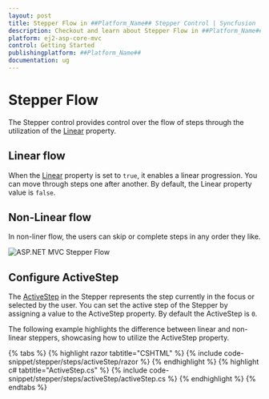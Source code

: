 ```yaml
---
layout: post
title: Stepper Flow in ##Platform_Name## Stepper Control | Syncfusion
description: Checkout and learn about Stepper Flow in ##Platform_Name## Stepper control of Syncfusion Essential JS 2 and more details.
platform: ej2-asp-core-mvc
control: Getting Started
publishingplatform: ##Platform_Name##
documentation: ug
---
```


# Stepper Flow

The Stepper control provides control over the flow of steps through the utilization of the [Linear](https://help.syncfusion.com/cr/aspnetmvc-js2/Syncfusion.EJ2.Navigations.Stepper.html#Syncfusion_EJ2_Navigations_Stepper_Linear) property.

## Linear flow

When the [Linear](https://help.syncfusion.com/cr/aspnetmvc-js2/Syncfusion.EJ2.Navigations.Stepper.html#Syncfusion_EJ2_Navigations_Stepper_Linear) property is set to `true`, it enables a linear progression. You can move through steps one after another. By default, the Linear property value is `false`.

## Non-Linear flow

In non-liner flow, the users can skip or complete steps in any order they like.

![ASP.NET MVC Stepper Flow](images/stepper-flow.jpg)

## Configure ActiveStep

The [ActiveStep](https://help.syncfusion.com/cr/aspnetmvc-js2/Syncfusion.EJ2.Navigations.Stepper.html#Syncfusion_EJ2_Navigations_Stepper_ActiveStep) in the Stepper represents the step currently in the focus or selected by the user. You can set the active step of the Stepper by assigning a value to the ActiveStep property. By default the ActiveStep is `0`.

The following example highlights the difference between linear and non-linear steppers, showcasing how to utilize the ActiveStep property.

{% tabs %}
{% highlight razor tabtitle="CSHTML" %}
{% include code-snippet/stepper/steps/activeStep/razor %}
{% endhighlight %}
{% highlight c# tabtitle="ActiveStep.cs" %}
{% include code-snippet/stepper/steps/activeStep/activeStep.cs %}
{% endhighlight %}
{% endtabs %}
